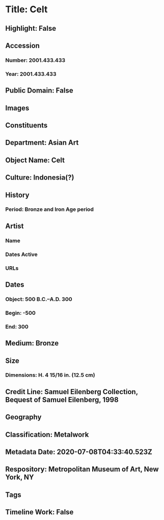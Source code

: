 # Title: Celt
## Highlight: False
## Accession
### Number: 2001.433.433
### Year: 2001.433.433
## Public Domain: False
## Images
## Constituents
## Department: Asian Art
## Object Name: Celt
## Culture: Indonesia(?)
## History
### Period: Bronze and Iron Age period
## Artist
### Name
### Dates Active
### URLs
## Dates
### Object: 500 B.C.–A.D. 300
### Begin: -500
### End: 300
## Medium: Bronze
## Size
### Dimensions: H. 4 15/16 in. (12.5 cm)
## Credit Line: Samuel Eilenberg Collection, Bequest of Samuel Eilenberg, 1998
## Geography
## Classification: Metalwork
## Metadata Date: 2020-07-08T04:33:40.523Z
## Respository: Metropolitan Museum of Art, New York, NY
## Tags
## Timeline Work: False